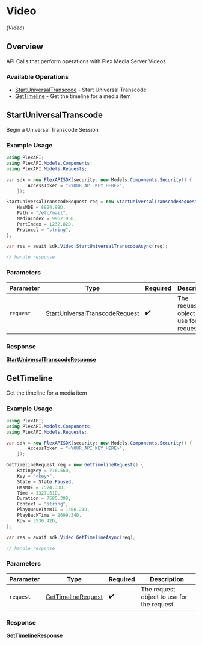 # Video
(*Video*)

## Overview

API Calls that perform operations with Plex Media Server Videos


### Available Operations

* [StartUniversalTranscode](#startuniversaltranscode) - Start Universal Transcode
* [GetTimeline](#gettimeline) - Get the timeline for a media item

## StartUniversalTranscode

Begin a Universal Transcode Session

### Example Usage

```csharp
using PlexAPI;
using PlexAPI.Models.Components;
using PlexAPI.Models.Requests;

var sdk = new PlexAPISDK(security: new Models.Components.Security() {
        AccessToken = "<YOUR_API_KEY_HERE>",
    });

StartUniversalTranscodeRequest req = new StartUniversalTranscodeRequest() {
    HasMDE = 8924.99D,
    Path = "/etc/mail",
    MediaIndex = 9962.95D,
    PartIndex = 1232.82D,
    Protocol = "string",
};

var res = await sdk.Video.StartUniversalTranscodeAsync(req);

// handle response
```

### Parameters

| Parameter                                                                                 | Type                                                                                      | Required                                                                                  | Description                                                                               |
| ----------------------------------------------------------------------------------------- | ----------------------------------------------------------------------------------------- | ----------------------------------------------------------------------------------------- | ----------------------------------------------------------------------------------------- |
| `request`                                                                                 | [StartUniversalTranscodeRequest](../../Models/Requests/StartUniversalTranscodeRequest.md) | :heavy_check_mark:                                                                        | The request object to use for the request.                                                |


### Response

**[StartUniversalTranscodeResponse](../../Models/Requests/StartUniversalTranscodeResponse.md)**


## GetTimeline

Get the timeline for a media item

### Example Usage

```csharp
using PlexAPI;
using PlexAPI.Models.Components;
using PlexAPI.Models.Requests;

var sdk = new PlexAPISDK(security: new Models.Components.Security() {
        AccessToken = "<YOUR_API_KEY_HERE>",
    });

GetTimelineRequest req = new GetTimelineRequest() {
    RatingKey = 716.56D,
    Key = "<key>",
    State = State.Paused,
    HasMDE = 7574.33D,
    Time = 3327.51D,
    Duration = 7585.39D,
    Context = "string",
    PlayQueueItemID = 1406.21D,
    PlayBackTime = 2699.34D,
    Row = 3536.42D,
};

var res = await sdk.Video.GetTimelineAsync(req);

// handle response
```

### Parameters

| Parameter                                                         | Type                                                              | Required                                                          | Description                                                       |
| ----------------------------------------------------------------- | ----------------------------------------------------------------- | ----------------------------------------------------------------- | ----------------------------------------------------------------- |
| `request`                                                         | [GetTimelineRequest](../../Models/Requests/GetTimelineRequest.md) | :heavy_check_mark:                                                | The request object to use for the request.                        |


### Response

**[GetTimelineResponse](../../Models/Requests/GetTimelineResponse.md)**

